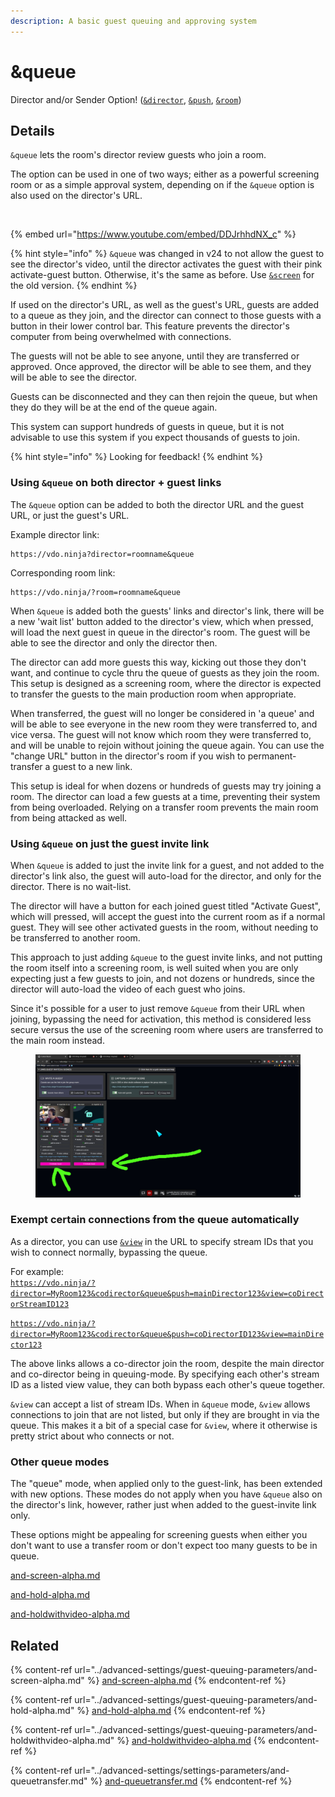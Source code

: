 ```yaml
---
description: A basic guest queuing and approving system
---
```


# \&queue

Director and/or Sender Option! ([`&director`](../viewers-settings/director.md), [`&push`](../source-settings/push.md), [`&room`](room.md))

## Details

`&queue` lets the room's director review guests who join a room.

The option can be used in one of two ways; either as a powerful screening room or as a simple approval system, depending on if the `&queue` option is also used on the director's URL.

<div align="left">

<figure><img src="../.gitbook/assets/image (10) (4).png" alt=""><figcaption></figcaption></figure>

</div>

{% embed url="https://www.youtube.com/embed/DDJrhhdNX_c" %}

{% hint style="info" %}
`&queue` was changed in v24 to not allow the guest to see the director's video, until the director activates the guest with their pink activate-guest button. Otherwise, it's the same as before. Use [`&screen`](../advanced-settings/guest-queuing-parameters/and-screen-alpha.md) for the old version.
{% endhint %}

If used on the director's URL, as well as the guest's URL, guests are added to a queue as they join, and the director can connect to those guests with a button in their lower control bar. This feature prevents the director's computer from being overwhelmed with connections.

The guests will not be able to see anyone, until they are transferred or approved. Once approved, the director will be able to see them, and they will be able to see the director.

Guests can be disconnected and they can then rejoin the queue, but when they do they will be at the end of the queue again.

This system can support hundreds of guests in queue, but it is not advisable to use this system if you expect thousands of guests to join.

{% hint style="info" %}
Looking for feedback!
{% endhint %}

### Using `&queue` on both director + guest links

The `&queue` option can be added to both the director URL and the guest URL, or just the guest's URL.

Example director link:

```
https://vdo.ninja?director=roomname&queue
```

Corresponding room link:

```
https://vdo.ninja/?room=roomname&queue
```

When `&queue` is added both the guests' links and director's link, there will be a new 'wait list' button added to the director's view, which when pressed, will load the next guest in queue in the director's room. The guest will be able to see the director and only the director then.

The director can add more guests this way, kicking out those they don't want, and continue to cycle thru the queue of guests as they join the room. This setup is designed as a screening room, where the director is expected to transfer the guests to the main production room when appropriate.

When transferred, the guest will no longer be considered in 'a queue' and will be able to see everyone in the new room they were transferred to, and vice versa. The guest will not know which room they were transferred to, and will be unable to rejoin without joining the queue again. You can use the "change URL" button in the director's room if you wish to permanent-transfer a guest to a new link.

This setup is ideal for when dozens or hundreds of guests may try joining a room. The director can load a few guests at a time, preventing their system from being overloaded. Relying on a transfer room prevents the main room from being attacked as well.

### Using `&queue` on just the guest invite link

When `&queue` is added to just the invite link for a guest, and not added to the director's link also, the guest will auto-load for the director, and only for the director. There is no wait-list.

The director will have a button for each joined guest titled "Activate Guest", which will pressed, will accept the guest into the current room as if a normal guest. They will see other activated guests in the room, without needing to be transferred to another room.

This approach to just adding `&queue` to the guest invite links, and not putting the room itself into a screening room, is well suited when you are only expecting just a few guests to join, and not dozens or hundreds, since the director will auto-load the video of each guest who joins.

Since it's possible for a user to just remove `&queue` from their URL when joining, bypassing the need for activation, this method is considered less secure versus the use of the screening room where users are transferred to the main room instead.

<figure><img src="../.gitbook/assets/image (184).png" alt=""><figcaption></figcaption></figure>

### Exempt certain connections from the queue automatically

As a director, you can use [`&view`](../advanced-settings/view-parameters/view.md) in the URL to specify stream IDs that you wish to connect normally, bypassing the queue.

For example:\
[`https://vdo.ninja/?director=MyRoom123&codirector&queue&push=mainDirector123&view=coDirectorStreamID123`](https://vdo.ninja/?director=MyRoom123\&codirector\&queue\&push=mainDirector123\&view=coDirectorStreamID123)

[`https://vdo.ninja/?director=MyRoom123&codirector&queue&push=coDirectorID123&view=mainDirector123`](https://vdo.ninja/?director=MyRoom123\&codirector\&queue\&push=coDirectorID123\&view=mainDirector123)

The above links allows a co-director join the room, despite the main director and co-director being in queuing-mode. By specifying each other's stream ID as a listed view value, they can both bypass each other's queue together.

`&view` can accept a list of stream IDs. When in `&queue` mode, `&view` allows connections to join that are not listed, but only if they are brought in via the queue. This makes it a bit of a special case for `&view`, where it otherwise is pretty strict about who connects or not.

### Other queue modes

The "queue" mode, when applied only to the guest-link, has been extended with new options. These modes do not apply when you have `&queue` also on the director's link, however, rather just when added to the guest-invite link only.

These options might be appealing for screening guests when either you don't want to use a transfer room or don't expect too many guests to be in queue.

[and-screen-alpha.md](../advanced-settings/guest-queuing-parameters/and-screen-alpha.md "mention")

[and-hold-alpha.md](../advanced-settings/guest-queuing-parameters/and-hold-alpha.md "mention")

[and-holdwithvideo-alpha.md](../advanced-settings/guest-queuing-parameters/and-holdwithvideo-alpha.md "mention")

## Related

{% content-ref url="../advanced-settings/guest-queuing-parameters/and-screen-alpha.md" %}
[and-screen-alpha.md](../advanced-settings/guest-queuing-parameters/and-screen-alpha.md)
{% endcontent-ref %}

{% content-ref url="../advanced-settings/guest-queuing-parameters/and-hold-alpha.md" %}
[and-hold-alpha.md](../advanced-settings/guest-queuing-parameters/and-hold-alpha.md)
{% endcontent-ref %}

{% content-ref url="../advanced-settings/guest-queuing-parameters/and-holdwithvideo-alpha.md" %}
[and-holdwithvideo-alpha.md](../advanced-settings/guest-queuing-parameters/and-holdwithvideo-alpha.md)
{% endcontent-ref %}

{% content-ref url="../advanced-settings/settings-parameters/and-queuetransfer.md" %}
[and-queuetransfer.md](../advanced-settings/settings-parameters/and-queuetransfer.md)
{% endcontent-ref %}
